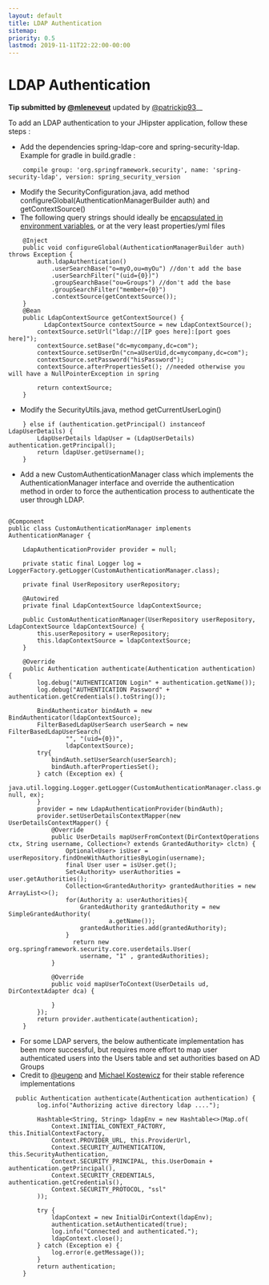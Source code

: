 ```yaml
---
layout: default
title: LDAP Authentication
sitemap:
priority: 0.5
lastmod: 2019-11-11T22:22:00-00:00
---
```


# LDAP Authentication

__Tip submitted by [@mleneveut](https://github.com/mleneveut)__ updated by [@patrickjp93](https://github.com/patrickjp93)__

To add an LDAP authentication to your JHipster application, follow these steps :

  * Add the dependencies spring-ldap-core and spring-security-ldap. Example for gradle in build.gradle :

```
    compile group: 'org.springframework.security', name: 'spring-security-ldap', version: spring_security_version
```
  * Modify the SecurityConfiguration.java, add method configureGlobal(AuthenticationManagerBuilder auth) and getContextSource()
  * The following query strings should ideally be [encapsulated in environment variables](https://github.com/eugenp/tutorials/blob/master/spring-ldap/src/main/java/com/baeldung/ldap/javaconfig/AppConfig.java), or at the very least properties/yml files 

```
    @Inject
    public void configureGlobal(AuthenticationManagerBuilder auth) throws Exception {
        auth.ldapAuthentication()
        	.userSearchBase("o=myO,ou=myOu") //don't add the base
        	.userSearchFilter("(uid={0})")
        	.groupSearchBase("ou=Groups") //don't add the base
        	.groupSearchFilter("member={0}")
        	.contextSource(getContextSource());
    }
    @Bean
    public LdapContextSource getContextSource() {
    	  LdapContextSource contextSource = new LdapContextSource();
        contextSource.setUrl("ldap://[IP goes here]:[port goes here]");
        contextSource.setBase("dc=mycompany,dc=com");
        contextSource.setUserDn("cn=aUserUid,dc=mycompany,dc=com");
        contextSource.setPassword("hisPassword");
        contextSource.afterPropertiesSet(); //needed otherwise you will have a NullPointerException in spring

        return contextSource;
    }

```
  * Modify the SecurityUtils.java, method getCurrentUserLogin()

```
    } else if (authentication.getPrincipal() instanceof LdapUserDetails) {
    	LdapUserDetails ldapUser = (LdapUserDetails) authentication.getPrincipal();
    	return ldapUser.getUsername();
    }
```
  * Add a new CustomAuthenticationManager class which implements the AuthenticationManager interface and override the authentication method in order to force the authentication process to authenticate the user through LDAP.

```

@Component
public class CustomAuthenticationManager implements AuthenticationManager {

    LdapAuthenticationProvider provider = null;

    private static final Logger log = LoggerFactory.getLogger(CustomAuthenticationManager.class);

    private final UserRepository userRepository;

    @Autowired
    private final LdapContextSource ldapContextSource;

    public CustomAuthenticationManager(UserRepository userRepository, LdapContextSource ldapContextSource) {
        this.userRepository = userRepository;
        this.ldapContextSource = ldapContextSource;
    }

    @Override
    public Authentication authenticate(Authentication authentication) {
        log.debug("AUTHENTICATION Login" + authentication.getName());
        log.debug("AUTHENTICATION Password" + authentication.getCredentials().toString());

        BindAuthenticator bindAuth = new BindAuthenticator(ldapContextSource);
        FilterBasedLdapUserSearch userSearch = new FilterBasedLdapUserSearch(
                "", "(uid={0})",
                ldapContextSource);
        try{
            bindAuth.setUserSearch(userSearch);
            bindAuth.afterPropertiesSet();
        } catch (Exception ex) {
            java.util.logging.Logger.getLogger(CustomAuthenticationManager.class.getName()).log(Level.SEVERE, null, ex);
        }
        provider = new LdapAuthenticationProvider(bindAuth);
        provider.setUserDetailsContextMapper(new UserDetailsContextMapper() {
            @Override
            public UserDetails mapUserFromContext(DirContextOperations ctx, String username, Collection<? extends GrantedAuthority> clctn) {
                Optional<User> isUser = userRepository.findOneWithAuthoritiesByLogin(username);
                final User user = isUser.get();
                Set<Authority> userAuthorities = user.getAuthorities();
                Collection<GrantedAuthority> grantedAuthorities = new ArrayList<>();
                for(Authority a: userAuthorities){
                    GrantedAuthority grantedAuthority = new SimpleGrantedAuthority(
                            a.getName());
                    grantedAuthorities.add(grantedAuthority);
                }
                  return new org.springframework.security.core.userdetails.User(
                    username, "1" , grantedAuthorities);    
            }

            @Override
            public void mapUserToContext(UserDetails ud, DirContextAdapter dca) {

            }
        });
        return provider.authenticate(authentication);
    }

```

  * For some LDAP servers, the below authenticate implementation has been more successful, but requires more effort to map user authenticated users into the Users table and set authorities based on AD Groups
  * Credit to [@eugenp](https://github.com/eugenp/tutorials/tree/master/spring-ldap) and [Michael Kostewicz](http://code-addict.pl/active-directory-spring-security/) for their stable reference implementations
```  
  public Authentication authenticate(Authentication authentication) {
        log.info("Authorizing active directory ldap ....");
        
        Hashtable<String, String> ldapEnv = new Hashtable<>(Map.of(
            Context.INITIAL_CONTEXT_FACTORY, this.InitialContextFactory,
            Context.PROVIDER_URL, this.ProviderUrl,
            Context.SECURITY_AUTHENTICATION, this.SecurityAuthentication,
            Context.SECURITY_PRINCIPAL, this.UserDomain + authentication.getPrincipal(),
            Context.SECURITY_CREDENTIALS, authentication.getCredentials(),
            Context.SECURITY_PROTOCOL, "ssl"
        ));

        try {
            ldapContext = new InitialDirContext(ldapEnv);
            authentication.setAuthenticated(true);
            log.info("Connected and authenticated.");
            ldapContext.close();
        } catch (Exception e) { 
            log.error(e.getMessage()); 
        }
        return authentication;
    }
```
